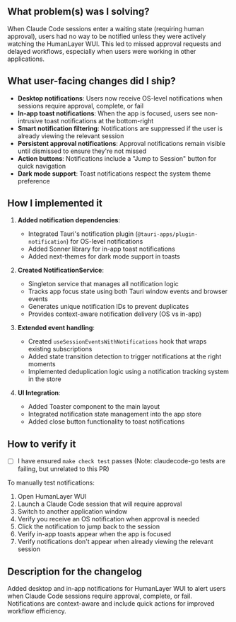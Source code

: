 ## What problem(s) was I solving?

When Claude Code sessions enter a waiting state (requiring human approval), users had no way to be notified unless they were actively watching the HumanLayer WUI. This led to missed approval requests and delayed workflows, especially when users were working in other applications.

## What user-facing changes did I ship?

- **Desktop notifications**: Users now receive OS-level notifications when sessions require approval, complete, or fail
- **In-app toast notifications**: When the app is focused, users see non-intrusive toast notifications at the bottom-right
- **Smart notification filtering**: Notifications are suppressed if the user is already viewing the relevant session
- **Persistent approval notifications**: Approval notifications remain visible until dismissed to ensure they're not missed
- **Action buttons**: Notifications include a "Jump to Session" button for quick navigation
- **Dark mode support**: Toast notifications respect the system theme preference

## How I implemented it

1. **Added notification dependencies**:
   - Integrated Tauri's notification plugin (`@tauri-apps/plugin-notification`) for OS-level notifications
   - Added Sonner library for in-app toast notifications
   - Added next-themes for dark mode support in toasts

2. **Created NotificationService**:
   - Singleton service that manages all notification logic
   - Tracks app focus state using both Tauri window events and browser events
   - Generates unique notification IDs to prevent duplicates
   - Provides context-aware notification delivery (OS vs in-app)

3. **Extended event handling**:
   - Created `useSessionEventsWithNotifications` hook that wraps existing subscriptions
   - Added state transition detection to trigger notifications at the right moments
   - Implemented deduplication logic using a notification tracking system in the store

4. **UI Integration**:
   - Added Toaster component to the main layout
   - Integrated notification state management into the app store
   - Added close button functionality to toast notifications

## How to verify it

- [ ] I have ensured `make check test` passes (Note: claudecode-go tests are failing, but unrelated to this PR)

To manually test notifications:
1. Open HumanLayer WUI
2. Launch a Claude Code session that will require approval
3. Switch to another application window
4. Verify you receive an OS notification when approval is needed
5. Click the notification to jump back to the session
6. Verify in-app toasts appear when the app is focused
7. Verify notifications don't appear when already viewing the relevant session

## Description for the changelog

Added desktop and in-app notifications for HumanLayer WUI to alert users when Claude Code sessions require approval, complete, or fail. Notifications are context-aware and include quick actions for improved workflow efficiency.